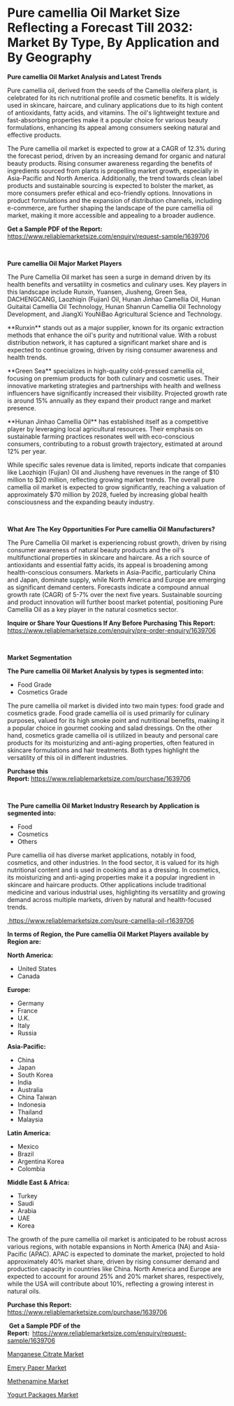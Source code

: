 <p><h1>Pure camellia Oil Market Size Reflecting a Forecast Till 2032: Market By Type, By Application and By Geography</h1></p><p><strong>Pure camellia Oil Market Analysis and Latest Trends</strong></p>
<p><p>Pure camellia oil, derived from the seeds of the Camellia oleifera plant, is celebrated for its rich nutritional profile and cosmetic benefits. It is widely used in skincare, haircare, and culinary applications due to its high content of antioxidants, fatty acids, and vitamins. The oil's lightweight texture and fast-absorbing properties make it a popular choice for various beauty formulations, enhancing its appeal among consumers seeking natural and effective products.</p><p>The Pure camellia oil market is expected to grow at a CAGR of 12.3% during the forecast period, driven by an increasing demand for organic and natural beauty products. Rising consumer awareness regarding the benefits of ingredients sourced from plants is propelling market growth, especially in Asia-Pacific and North America. Additionally, the trend towards clean label products and sustainable sourcing is expected to bolster the market, as more consumers prefer ethical and eco-friendly options. Innovations in product formulations and the expansion of distribution channels, including e-commerce, are further shaping the landscape of the pure camellia oil market, making it more accessible and appealing to a broader audience.</p></p>
<p><strong>Get a Sample PDF of the Report:&nbsp;</strong> <a href="https://www.reliablemarketsize.com/enquiry/request-sample/1639706?utm_campaign=2005&utm_medium=2&utm_source=Github&utm_content=ia&utm_term=02042025&utm_id=pure-camellia-oil">https://www.reliablemarketsize.com/enquiry/request-sample/1639706</a></p>
<p>&nbsp;</p>
<p><strong>Pure camellia Oil Major Market Players</strong></p>
<p><p>The Pure Camellia Oil market has seen a surge in demand driven by its health benefits and versatility in cosmetics and culinary uses. Key players in this landscape include Runxin, Yuansen, Jiusheng, Green Sea, DACHENGCANG, Laozhiqin (Fujian) Oil, Hunan Jinhao Camellia Oil, Hunan Guitaitai Camellia Oil Technology, Hunan Shanrun Camellia Oil Technology Development, and JiangXi YouNiBao Agricultural Science and Technology.</p><p>**Runxin** stands out as a major supplier, known for its organic extraction methods that enhance the oil's purity and nutritional value. With a robust distribution network, it has captured a significant market share and is expected to continue growing, driven by rising consumer awareness and health trends.</p><p>**Green Sea** specializes in high-quality cold-pressed camellia oil, focusing on premium products for both culinary and cosmetic uses. Their innovative marketing strategies and partnerships with health and wellness influencers have significantly increased their visibility. Projected growth rate is around 15% annually as they expand their product range and market presence.</p><p>**Hunan Jinhao Camellia Oil** has established itself as a competitive player by leveraging local agricultural resources. Their emphasis on sustainable farming practices resonates well with eco-conscious consumers, contributing to a robust growth trajectory, estimated at around 12% per year.</p><p>While specific sales revenue data is limited, reports indicate that companies like Laozhiqin (Fujian) Oil and Jiusheng have revenues in the range of $10 million to $20 million, reflecting growing market trends. The overall pure camellia oil market is expected to grow significantly, reaching a valuation of approximately $70 million by 2028, fueled by increasing global health consciousness and the expanding beauty industry.</p></p>
<p>&nbsp;</p>
<p><strong>What Are The Key Opportunities For Pure camellia Oil Manufacturers?</strong></p>
<p><p>The Pure Camellia Oil market is experiencing robust growth, driven by rising consumer awareness of natural beauty products and the oil's multifunctional properties in skincare and haircare. As a rich source of antioxidants and essential fatty acids, its appeal is broadening among health-conscious consumers. Markets in Asia-Pacific, particularly China and Japan, dominate supply, while North America and Europe are emerging as significant demand centers. Forecasts indicate a compound annual growth rate (CAGR) of 5-7% over the next five years. Sustainable sourcing and product innovation will further boost market potential, positioning Pure Camellia Oil as a key player in the natural cosmetics sector.</p></p>
<p><strong>Inquire or Share Your Questions If Any Before Purchasing This Report:</strong> <a href="https://www.reliablemarketsize.com/enquiry/pre-order-enquiry/1639706?utm_campaign=2005&utm_medium=2&utm_source=Github&utm_content=ia&utm_term=02042025&utm_id=pure-camellia-oil">https://www.reliablemarketsize.com/enquiry/pre-order-enquiry/1639706</a></p>
<p>&nbsp;</p>
<p><strong>Market Segmentation</strong></p>
<p><strong>The Pure camellia Oil Market Analysis by types is segmented into:</strong></p>
<p><ul><li>Food Grade</li><li>Cosmetics Grade</li></ul></p>
<p><p>The pure camellia oil market is divided into two main types: food grade and cosmetics grade. Food grade camellia oil is used primarily for culinary purposes, valued for its high smoke point and nutritional benefits, making it a popular choice in gourmet cooking and salad dressings. On the other hand, cosmetics grade camellia oil is utilized in beauty and personal care products for its moisturizing and anti-aging properties, often featured in skincare formulations and hair treatments. Both types highlight the versatility of this oil in different industries.</p></p>
<p><strong>Purchase this Report:&nbsp;</strong><a href="https://www.reliablemarketsize.com/purchase/1639706?utm_campaign=2005&utm_medium=2&utm_source=Github&utm_content=ia&utm_term=02042025&utm_id=pure-camellia-oil">https://www.reliablemarketsize.com/purchase/1639706</a></p>
<p>&nbsp;</p>
<p><strong>The Pure camellia Oil Market Industry Research by Application is segmented into:</strong></p>
<p><ul><li>Food</li><li>Cosmetics</li><li>Others</li></ul></p>
<p><p>Pure camellia oil has diverse market applications, notably in food, cosmetics, and other industries. In the food sector, it is valued for its high nutritional content and is used in cooking and as a dressing. In cosmetics, its moisturizing and anti-aging properties make it a popular ingredient in skincare and haircare products. Other applications include traditional medicine and various industrial uses, highlighting its versatility and growing demand across multiple markets, driven by natural and health-focused trends.</p></p>
<p><a href="https://www.reliablemarketsize.com/pure-camellia-oil-r1639706?utm_campaign=2005&utm_medium=2&utm_source=Github&utm_content=ia&utm_term=02042025&utm_id=pure-camellia-oil">&nbsp;https://www.reliablemarketsize.com/pure-camellia-oil-r1639706</a></p>
<p><strong>In terms of Region, the Pure camellia Oil Market Players available by Region are:</strong></p>
<p>
    <p> <strong> North America: </strong>
        <ul>
            <li>United States</li>
            <li>Canada</li>
        </ul>
        </p> 
    <p> <strong> Europe: </strong>
        <ul>
            <li>Germany</li>
            <li>France</li>
            <li>U.K.</li>
            <li>Italy</li>
            <li>Russia</li>
        </ul>
        </p> 
    <p> <strong> Asia-Pacific: </strong>
        <ul>
            <li>China</li>
            <li>Japan</li>
            <li>South Korea</li>
            <li>India</li>
            <li>Australia</li>
            <li>China Taiwan</li>
            <li>Indonesia</li>
            <li>Thailand</li>
            <li>Malaysia</li>
        </ul>
        </p> 
    <p> <strong> Latin America: </strong>
        <ul>
            <li>Mexico</li>
            <li>Brazil</li>
            <li>Argentina Korea</li>
            <li>Colombia</li>
        </ul>
        </p> 
    <p> <strong> Middle East & Africa: </strong>
        <ul>
            <li>Turkey</li>
            <li>Saudi</li>
            <li>Arabia</li>
            <li>UAE</li>
            <li>Korea</li>
        </ul>
    </p>
    </p>
<p><p>The growth of the pure camellia oil market is anticipated to be robust across various regions, with notable expansions in North America (NA) and Asia-Pacific (APAC). APAC is expected to dominate the market, projected to hold approximately 40% market share, driven by rising consumer demand and production capacity in countries like China. North America and Europe are expected to account for around 25% and 20% market shares, respectively, while the USA will contribute about 10%, reflecting a growing interest in natural oils.</p></p>
<p><strong>Purchase this Report: </strong><a href="https://www.reliablemarketsize.com/purchase/1639706?utm_campaign=2005&utm_medium=2&utm_source=Github&utm_content=ia&utm_term=02042025&utm_id=pure-camellia-oil">https://www.reliablemarketsize.com/purchase/1639706</a></p>
<p>&nbsp;<strong>Get a Sample PDF of the Report:&nbsp;&nbsp;</strong><a href="https://www.reliablemarketsize.com/enquiry/request-sample/1639706?utm_campaign=2005&utm_medium=2&utm_source=Github&utm_content=ia&utm_term=02042025&utm_id=pure-camellia-oil">https://www.reliablemarketsize.com/enquiry/request-sample/1639706</a></p>
<p><strong></strong></p>
<p><p><a href="https://github.com/gogashopkewy/Market-Research-Report-List-1/blob/main/manganese-citrate-market.md?utm_campaign=2005&utm_medium=2&utm_source=Github&utm_content=ia&utm_term=02042025&utm_id=pure-camellia-oil">Manganese Citrate Market</a></p><p><a href="https://github.com/myrieronays5/Market-Research-Report-List-1/blob/main/emery-paper-market.md?utm_campaign=2005&utm_medium=2&utm_source=Github&utm_content=ia&utm_term=02042025&utm_id=pure-camellia-oil">Emery Paper Market</a></p><p><a href="https://github.com/kohushamudo3/Market-Research-Report-List-1/blob/main/methenamine-market.md?utm_campaign=2005&utm_medium=2&utm_source=Github&utm_content=ia&utm_term=02042025&utm_id=pure-camellia-oil">Methenamine Market</a></p><p><a href="https://github.com/lylyparadise/Market-Research-Report-List-6/blob/main/yogurt-packages-market.md?utm_campaign=2005&utm_medium=2&utm_source=Github&utm_content=ia&utm_term=02042025&utm_id=pure-camellia-oil">Yogurt Packages Market</a></p></p>